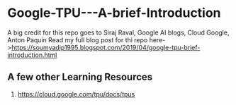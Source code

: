 # Google-TPU---A-brief-Introduction
A big credit for this repo goes to Siraj Raval, Google AI blogs, Cloud Google, Anton Paquin
Read my full blog post for thi repo here->https://soumyadip1995.blogspot.com/2019/04/google-tpu-brief-introduction.html

## A few other Learning Resources

1. https://cloud.google.com/tpu/docs/tpus
